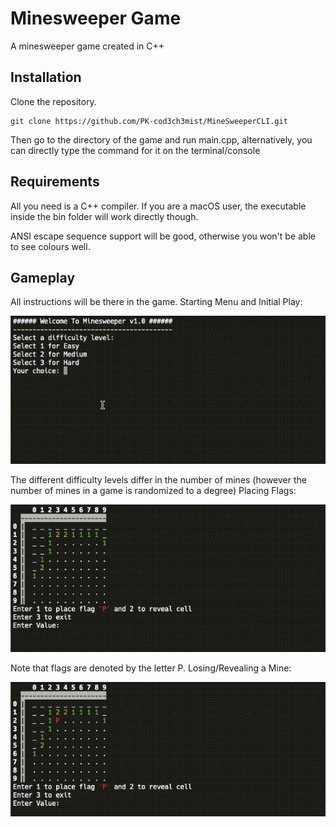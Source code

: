 # Minesweeper Game
A minesweeper game created in C++

## Installation
Clone the repository.
```shell
git clone https://github.com/PK-cod3ch3mist/MineSweeperCLI.git
```
Then go to the directory of the game and run main.cpp, alternatively, you can directly type the command for it on the terminal/console

## Requirements
All you need is a C++ compiler. If you are a macOS user, the executable inside the bin folder will work directly though.

ANSI escape sequence support will be good, otherwise you won't be able to see colours well. 

## Gameplay
All instructions will be there in the game.
Starting Menu and Initial Play:

![Starting Menu and Initial Play](https://github.com/PK-cod3ch3mist/MineSweeperCLI/blob/main/demogif/GIF1.gif)

The different difficulty levels differ in the number of mines (however the number of mines in a game is randomized to a degree)
Placing Flags: 

![Placing Flags](https://github.com/PK-cod3ch3mist/MineSweeperCLI/blob/main/demogif/GIF2.gif)

Note that flags are denoted by the letter P.
Losing/Revealing a Mine:

![Losing/Revealing Mine](https://github.com/PK-cod3ch3mist/MineSweeperCLI/blob/main/demogif/GIF3.gif)
